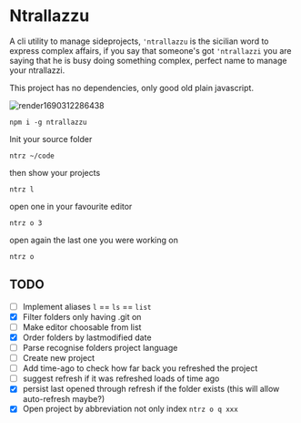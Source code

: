 # Ntrallazzu

A cli utility to manage sideprojects, `'ntrallazzu` is the sicilian word to express complex affairs, if you say that someone's got `'ntrallazzi` you are saying that he is busy doing something complex, perfect name to manage your ntrallazzi.

This project has no dependencies, only good old plain javascript.

![render1690312286438](https://github.com/vikkio88/ntrallazzu/assets/248805/8e1a7c71-1054-479a-a6d7-da87f0029f09)

```
npm i -g ntrallazzu
```

Init your source folder
```
ntrz ~/code
```

then show your projects
```
ntrz l
```

open one in your favourite editor
```
ntrz o 3
```

open again the last one you were working on
```
ntrz o
```


## TODO
- [ ] Implement aliases `l` == `ls` == `list`
- [x] Filter folders only having .git on
- [ ] Make editor choosable from list
- [x] Order folders by lastmodified date
- [ ] Parse recognise folders project language
- [ ] Create new project
- [ ] Add time-ago to check how far back you refreshed the project
- [ ] suggest refresh if it was refreshed loads of time ago
- [x] persist last opened through refresh if the folder exists (this will allow auto-refresh maybe?)
- [x] Open project by abbreviation not only index `ntrz o q xxx`
